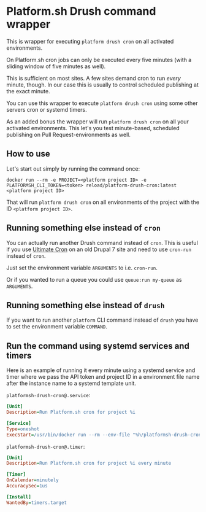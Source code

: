 # Platform.sh Drush command wrapper

This is wrapper for executing `platform drush cron` on all activated
environments.

On Platform.sh cron jobs can only be executed every five minutes (with
a sliding window of five minutes as well).

This is sufficient on most sites. A few sites demand cron to run
_every_ minute, though. In our case this is usually to control
scheduled publishing at the exact minute.

You can use this wrapper to execute `platform drush cron` using some
other servers cron or systemd timers.

As an added bonus the wrapper will run `platform drush cron` on all
your activated environments. This let's you test minute-based,
scheduled publishing on Pull Request-environments as well.

## How to use

Let's start out simply by running the command once:

```console
docker run --rm -e PROJECT=<platform project ID> -e PLATFORMSH_CLI_TOKEN=<token> reload/platform-drush-cron:latest <platform project ID>
```

That will run `platform drush cron` on all environments of the project
with the ID `<platform project ID>`.

## Running something else instead of `cron`

You can actually run another Drush command instead of `cron`. This is
useful if you use [Ultimate
Cron](https://www.drupal.org/project/ultimate_cron) on an old Drupal 7
site and need to use `cron-run` instead of `cron`.

Just set the environment variable `ARGUMENTS` to i.e. `cron-run`.

Or if you wanted to run a queue you could use `queue:run my-queue` as `ARGUMENTS`.

## Running something else instead of `drush`

If you want to run another `platform` CLI command instead of `drush`
you have to set the environment variable `COMMAND`.

## Run the command using systemd services and timers

Here is an example of running it every minute using a systemd service
and timer where we pass the API token and project ID in a environment
file name after the instance name to a systemd template unit.

`platformsh-drush-cron@.service`:

```ini
[Unit]
Description=Run Platform.sh cron for project %i

[Service]
Type=oneshot
ExecStart=/usr/bin/docker run --rm --env-file "%h/platformsh-drush-cron/config/%i.env" reload/platformsh-drush-cron:latest
```

`platformsh-drush-cron@.timer`:

```ini
[Unit]
Description=Run Platform.sh cron for project %i every minute

[Timer]
OnCalendar=minutely
AccuracySec=1us

[Install]
WantedBy=timers.target
```
